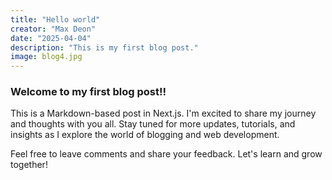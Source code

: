```yaml
---
title: "Hello world"
creator: "Max Deon"
date: "2025-04-04"
description: "This is my first blog post."
image: blog4.jpg
---
```


### Welcome to my first blog post!!

This is a Markdown-based post in Next.js. I'm excited to share my journey and thoughts with you all. Stay tuned for more updates, tutorials, and insights as I explore the world of blogging and web development.

Feel free to leave comments and share your feedback. Let's learn and grow together!
